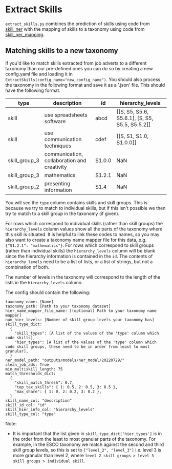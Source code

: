 # Extract Skills

`extract_skills.py` combines the prediction of skills using code from [skill_ner](https://github.com/nestauk/ojd_daps_skills/tree/dev/ojd_daps_skills/pipeline/skill_ner) with the mapping of skills to a taxonomy using code from [skill_ner_mapping](https://github.com/nestauk/ojd_daps_skills/tree/dev/ojd_daps_skills/pipeline/skill_ner_mapping).

## Matching skills to a new taxonomy

If you'd like to match skills extracted from job adverts to a different taxonomy than our pre-defined ones you can do so by creating a new config.yaml file and loading it in `ExtractSkills(config_name="new_config_name")`. You should also process the taxonomy in the following format and save it as a '.json' file. This should have the following format.

| type          | description                                 | id     | hierarchy_levels                               |
| ------------- | ------------------------------------------- | ------ | ---------------------------------------------- |
| skill         | use spreadsheets software                   | abcd   | [[S, S5, S5.6, S5.6.1], [S, S5, S5.5, S5.5.2]] |
| skill         | use communication techniques                | cdef   | [[S, S1, S1.0, S1.0.0]]                        |
| skill_group_3 | communication, collaboration and creativity | S1.0.0 | NaN                                            |
| skill_group_3 | mathematics                                 | S1.2.1 | NaN                                            |
| skill_group_2 | presenting information                      | S1.4   | NaN                                            |

You will see the `type` column contains skills and skill groups. This is because we try to match to individual skills, but if this isn't possible we then try to match to a skill group in the taxonomy (if given).

For rows which correspond to individual skills (rather than skill groups) the `hierarchy_levels` column values show all the parts of the taxonomy where this skill is situated. It is helpful to link these codes to names, so you may also want to create a taxonomy name mapper file for this data, e.g. `{"S1.2.1": "mathematics"}`. For rows which correspond to skill groups (rather than individual skills) the `hierarchy_levels` column will be blank since the hierarchy information is contained in the `id`. The contents of `hierarchy_levels` need to be a list of lists, or a list of strings, but not a combination of both.

The number of levels in the taxonomy will correspond to the length of the lists in the `hierarchy_levels` column.

The config should contain the following:

```
taxonomy_name: [Name]
taxonomy_path: [Path to your taxonomy dataset]
hier_name_mapper_file_name: [(optional) Path to your taxonomy name mapper]
num_hier_levels: [Number of skill group levels your taxonomy has]
skill_type_dict:
  {
    "skill_types": [A list of the values of the 'type' column which code skills],
    "hier_types": [A list of the values of the 'type' column which code skill groups, these need to be in order from least to most granular],
  }
ner_model_path: "outputs/models/ner_model/20220729/"
clean_job_ads: True
min_multiskill_length: 75
match_thresholds_dict:
  {
    "skill_match_thresh": 0.7,
    "top_tax_skills": { 1: 0.5, 2: 0.5, 3: 0.5 },
    "max_share": { 1: 0, 2: 0.2, 3: 0.2 },
  }
skill_name_col: "description"
skill_id_col: "id"
skill_hier_info_col: "hierarchy_levels"
skill_type_col: "type"
```

Note:

- It is important that the list given in `skill_type_dict['hier_types']` is in the order from the least to most granular parts of the taxonomy. For example, in the ESCO taxonomy we match against the second and third skill group levels, so this is set to `["level_2", "level_3"]` i.e. level 3 is more granular than level 2, where `level 2 skill groups > level 3 skill groups > individual skill`.
